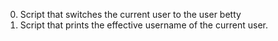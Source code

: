 0. Script that switches the current user to the user betty
1. Script that prints the effective username of the current user.
